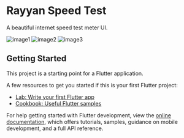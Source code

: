 # Rayyan Speed Test

A beautiful internet speed test meter UI.

![image1](https://user-images.githubusercontent.com/107287484/190613008-6ab68c28-84ee-45cd-9925-983a92640e37.png)
![image2](https://user-images.githubusercontent.com/107287484/190613053-61456da8-80ce-4cec-8fbb-64af0abfd72d.png)
![image3](https://user-images.githubusercontent.com/107287484/190613067-245d3e7c-bae8-400f-9f5f-bff8c3d95495.png)

## Getting Started

This project is a starting point for a Flutter application.

A few resources to get you started if this is your first Flutter project:

- [Lab: Write your first Flutter app](https://docs.flutter.dev/get-started/codelab)
- [Cookbook: Useful Flutter samples](https://docs.flutter.dev/cookbook)

For help getting started with Flutter development, view the
[online documentation](https://docs.flutter.dev/), which offers tutorials,
samples, guidance on mobile development, and a full API reference.
